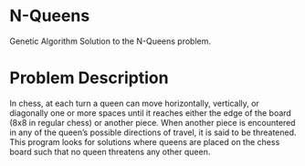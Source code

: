 # N-Queens
Genetic Algorithm Solution to the N-Queens problem. <br>
# Problem Description
In chess, at each turn a queen can move horizontally, vertically, or diagonally one or more spaces
until it reaches either the edge of the board (8x8 in regular chess) or another piece. When another
piece is encountered in any of the queen’s possible directions of travel, it is said to be threatened.
This program looks for solutions where queens are placed on the chess board such that no queen threatens any other queen. 
